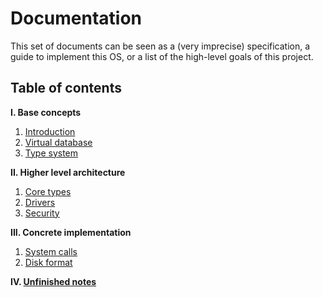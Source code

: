 # Documentation

This set of documents can be seen as a (very imprecise) specification,
a guide to implement this OS, or a list of the high-level goals of this
project.

## Table of contents

**I. Base concepts**

1. [Introduction](introduction.md)
2. [Virtual database](vdb.md)
3. [Type system](type-system.md)

**II. Higher level architecture**

1. [Core types](core-types.md)
2. [Drivers](drivers.md)
3. [Security](security.md)

**III. Concrete implementation**

1. [System calls](system-calls.md)
2. [Disk format](disk-format.md)

**IV. [Unfinished notes](notes.md)**


